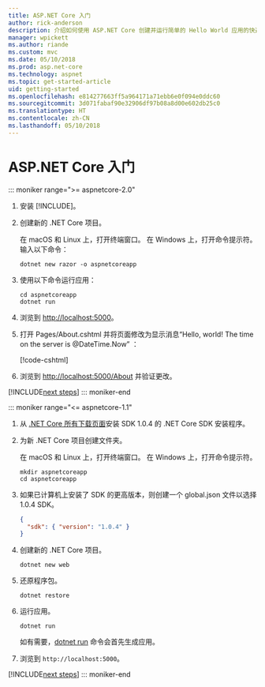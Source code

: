 ```yaml
---
title: ASP.NET Core 入门
author: rick-anderson
description: 介绍如何使用 ASP.NET Core 创建并运行简单的 Hello World 应用的快速教程。
manager: wpickett
ms.author: riande
ms.custom: mvc
ms.date: 05/10/2018
ms.prod: asp.net-core
ms.technology: aspnet
ms.topic: get-started-article
uid: getting-started
ms.openlocfilehash: e814277663ff5a964171a71ebb6e0f094e0ddc60
ms.sourcegitcommit: 3d071fabaf90e32906df97b08a8d00e602db25c0
ms.translationtype: HT
ms.contentlocale: zh-CN
ms.lasthandoff: 05/10/2018
---
```

# <a name="get-started-with-aspnet-core"></a>ASP.NET Core 入门

::: moniker range=">= aspnetcore-2.0"

1. 安装 [!INCLUDE[](~/includes/net-core-sdk-download-link.md)]。

2. 创建新的 .NET Core 项目。

   在 macOS 和 Linux 上，打开终端窗口。 在 Windows 上，打开命令提示符。 输入以下命令：

    ```terminal
    dotnet new razor -o aspnetcoreapp
    ```

3. 使用以下命令运行应用：

    ```terminal
    cd aspnetcoreapp
    dotnet run
    ```

4. 浏览到 [http://localhost:5000](http://localhost:5000)。

5. 打开 Pages/About.cshtml 并将页面修改为显示消息“Hello, world! The time on the server is @DateTime.Now” ：

    [!code-cshtml[](getting-started/sample/getting-started/about.cshtml?highlight=9&range=1-9)]

6. 浏览到 [http://localhost:5000/About](http://localhost:5000/About) 并验证更改。

[!INCLUDE[next steps](~/includes/getting-started/next-steps.md)]
::: moniker-end

::: moniker range="<= aspnetcore-1.1"

1. 从 [.NET Core 所有下载页面](https://www.microsoft.com/net/download/all)安装 SDK 1.0.4 的 .NET Core SDK 安装程序。

2. 为新 .NET Core 项目创建文件夹。

   在 macOS 和 Linux 上，打开终端窗口。 在 Windows 上，打开命令提示符。

   ```terminal
   mkdir aspnetcoreapp
   cd aspnetcoreapp
   ```

3. 如果已计算机上安装了 SDK 的更高版本，则创建一个 global.json 文件以选择 1.0.4 SDK。

   ```json
   {
     "sdk": { "version": "1.0.4" }
   }
   ```

4. 创建新的 .NET Core 项目。

   ```terminal
   dotnet new web
   ```

5. 还原程序包。

    ```terminal
    dotnet restore
    ```

6. 运行应用。

   ```terminal
   dotnet run
   ```

   如有需要，[dotnet run](/dotnet/core/tools/dotnet-run) 命令会首先生成应用。

7. 浏览到 `http://localhost:5000`。

[!INCLUDE[next steps](~/includes/getting-started/next-steps.md)]
::: moniker-end